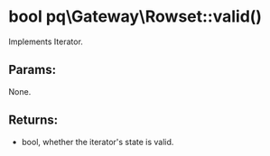 # bool pq\Gateway\Rowset::valid()

Implements Iterator.

## Params:

None.

## Returns:

* bool, whether the iterator's state is valid.
